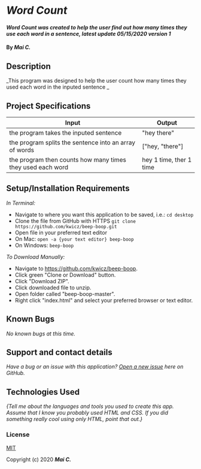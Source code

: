 # _Word Count_

#### _Word Count was created to help the user find out how many times they use each word in a sentence, latest update 05/15/2020 version 1_

#### By _**Mai C.**_



## Description

_This program was designed to help the user count how many times they used each word in the inputed sentence _

## Project Specifications

| Input | Output |
|---|---|
| the program takes the inputed sentence  |  "hey there" |
| the program splits the sentence into an array of words |  ["hey, "there"] |
| the program then counts how many times they used each word  | hey 1 time, ther 1 time |

## Setup/Installation Requirements

_In Terminal:_

* Navigate to where you want this application to be saved, i.e.:
```cd desktop```
* Clone the file from GitHub with HTTPS
```git clone https://github.com/kwicz/beep-boop.git```
* Open file in your preferred text editor
* On Mac: ```open -a {your text editor} beep-boop```
* On Windows: ```beep-boop```

_To Download Manually:_

* Navigate to https://github.com/kwicz/beep-boop.
* Click green "Clone or Download" button.
* Click "Download ZIP".
* Click downloaded file to unzip.
* Open folder called "beep-boop-master".
* Right click "index.html" and select your preferred browser or text editor.

## Known Bugs

_No known bugs at this time._

## Support and contact details

_Have a bug or an issue with this application? [Open a new issue](https://github.com/kwicz/{repo-name}/issues) here on GitHub._

## Technologies Used

_{Tell me about the languages and tools you used to create this app. Assume that I know you probably used HTML and CSS. If you did something really cool using only HTML, point that out.}_

### License

[MIT](https://choosealicense.com/licenses/mit/)

Copyright (c) 2020 **_Mai C._**